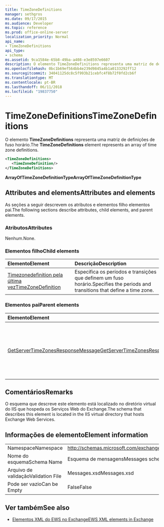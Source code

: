 ```yaml
---
title: TimeZoneDefinitions
manager: sethgros
ms.date: 09/17/2015
ms.audience: Developer
ms.topic: reference
ms.prod: office-online-server
localization_priority: Normal
api_name:
- TimeZoneDefinitions
api_type:
- schema
ms.assetid: 9ca1584e-65b8-49ba-a408-e3e8597e6607
description: O elemento TimeZoneDefinitions representa uma matriz de definições de fuso horário.
ms.openlocfilehash: 0bc1b69ef564bb4e239d9845a4b1a0133292ff12
ms.sourcegitcommit: 34041125dc8c5f993b21cebfc4f8b72f0fd2cb6f
ms.translationtype: MT
ms.contentlocale: pt-BR
ms.lasthandoff: 06/11/2018
ms.locfileid: "19837750"
---
```

# <a name="timezonedefinitions"></a><span data-ttu-id="1dfad-103">TimeZoneDefinitions</span><span class="sxs-lookup"><span data-stu-id="1dfad-103">TimeZoneDefinitions</span></span>

<span data-ttu-id="1dfad-104">O elemento **TimeZoneDefinitions** representa uma matriz de definições de fuso horário.</span><span class="sxs-lookup"><span data-stu-id="1dfad-104">The **TimeZoneDefinitions** element represents an array of time zone definitions.</span></span> 
  
```XML
<TimeZoneDefinitions>
   <TimeZoneDefinition/>
</TimeZoneDefinitions>
```

 <span data-ttu-id="1dfad-105">**ArrayOfTimeZoneDefinitionType**</span><span class="sxs-lookup"><span data-stu-id="1dfad-105">**ArrayOfTimeZoneDefinitionType**</span></span>
## <a name="attributes-and-elements"></a><span data-ttu-id="1dfad-106">Attributes and elements</span><span class="sxs-lookup"><span data-stu-id="1dfad-106">Attributes and elements</span></span>

<span data-ttu-id="1dfad-107">As seções a seguir descrevem os atributos e elementos filho elementos pai.</span><span class="sxs-lookup"><span data-stu-id="1dfad-107">The following sections describe attributes, child elements, and parent elements.</span></span>
  
### <a name="attributes"></a><span data-ttu-id="1dfad-108">Atributos</span><span class="sxs-lookup"><span data-stu-id="1dfad-108">Attributes</span></span>

<span data-ttu-id="1dfad-109">Nenhum.</span><span class="sxs-lookup"><span data-stu-id="1dfad-109">None.</span></span>
  
### <a name="child-elements"></a><span data-ttu-id="1dfad-110">Elementos filho</span><span class="sxs-lookup"><span data-stu-id="1dfad-110">Child elements</span></span>

|<span data-ttu-id="1dfad-111">**Elemento**</span><span class="sxs-lookup"><span data-stu-id="1dfad-111">**Element**</span></span>|<span data-ttu-id="1dfad-112">**Descrição**</span><span class="sxs-lookup"><span data-stu-id="1dfad-112">**Description**</span></span>|
|:-----|:-----|
|[<span data-ttu-id="1dfad-113">Timezonedefinition pela última vez</span><span class="sxs-lookup"><span data-stu-id="1dfad-113">TimeZoneDefinition</span></span>](timezonedefinition.md) <br/> |<span data-ttu-id="1dfad-114">Especifica os períodos e transições que definem um fuso horário.</span><span class="sxs-lookup"><span data-stu-id="1dfad-114">Specifies the periods and transitions that define a time zone.</span></span>  <br/> |
   
### <a name="parent-elements"></a><span data-ttu-id="1dfad-115">Elementos pai</span><span class="sxs-lookup"><span data-stu-id="1dfad-115">Parent elements</span></span>

|<span data-ttu-id="1dfad-116">**Elemento**</span><span class="sxs-lookup"><span data-stu-id="1dfad-116">**Element**</span></span>|<span data-ttu-id="1dfad-117">**Descrição**</span><span class="sxs-lookup"><span data-stu-id="1dfad-117">**Description**</span></span>|
|:-----|:-----|
|[<span data-ttu-id="1dfad-118">GetServerTimeZonesResponseMessage</span><span class="sxs-lookup"><span data-stu-id="1dfad-118">GetServerTimeZonesResponseMessage</span></span>](getservertimezonesresponsemessage.md) <br/> |<span data-ttu-id="1dfad-119">Contém o status e o resultado de uma solicitação de [operação GetServerTimeZones](getservertimezones-operation.md) .</span><span class="sxs-lookup"><span data-stu-id="1dfad-119">Contains the status and result of a [GetServerTimeZones operation](getservertimezones-operation.md) request.</span></span>  <br/> |
   
## <a name="remarks"></a><span data-ttu-id="1dfad-120">Comentários</span><span class="sxs-lookup"><span data-stu-id="1dfad-120">Remarks</span></span>

<span data-ttu-id="1dfad-121">O esquema que descreve este elemento está localizado no diretório virtual do IIS que hospeda os Serviços Web do Exchange.</span><span class="sxs-lookup"><span data-stu-id="1dfad-121">The schema that describes this element is located in the IIS virtual directory that hosts Exchange Web Services.</span></span>
  
## <a name="element-information"></a><span data-ttu-id="1dfad-122">Informações de elemento</span><span class="sxs-lookup"><span data-stu-id="1dfad-122">Element information</span></span>

|||
|:-----|:-----|
|<span data-ttu-id="1dfad-123">Namespace</span><span class="sxs-lookup"><span data-stu-id="1dfad-123">Namespace</span></span>  <br/> |http://schemas.microsoft.com/exchange/services/2006/messages  <br/> |
|<span data-ttu-id="1dfad-124">Nome do esquema</span><span class="sxs-lookup"><span data-stu-id="1dfad-124">Schema Name</span></span>  <br/> |<span data-ttu-id="1dfad-125">Esquema de mensagens</span><span class="sxs-lookup"><span data-stu-id="1dfad-125">Messages schema</span></span>  <br/> |
|<span data-ttu-id="1dfad-126">Arquivo de validação</span><span class="sxs-lookup"><span data-stu-id="1dfad-126">Validation File</span></span>  <br/> |<span data-ttu-id="1dfad-127">Messages.xsd</span><span class="sxs-lookup"><span data-stu-id="1dfad-127">Messages.xsd</span></span>  <br/> |
|<span data-ttu-id="1dfad-128">Pode ser vazio</span><span class="sxs-lookup"><span data-stu-id="1dfad-128">Can be Empty</span></span>  <br/> |<span data-ttu-id="1dfad-129">False</span><span class="sxs-lookup"><span data-stu-id="1dfad-129">False</span></span>  <br/> |
   
## <a name="see-also"></a><span data-ttu-id="1dfad-130">Ver também</span><span class="sxs-lookup"><span data-stu-id="1dfad-130">See also</span></span>



- [<span data-ttu-id="1dfad-131">Elementos XML do EWS no Exchange</span><span class="sxs-lookup"><span data-stu-id="1dfad-131">EWS XML elements in Exchange</span></span>](ews-xml-elements-in-exchange.md)

